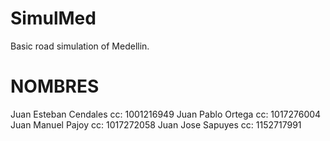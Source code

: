 ﻿# SimulMed
Basic road simulation of Medellin.

# NOMBRES

Juan Esteban Cendales  cc: 1001216949
Juan Pablo Ortega      cc: 1017276004
Juan Manuel Pajoy      cc: 1017272058
Juan Jose Sapuyes      cc: 1152717991
